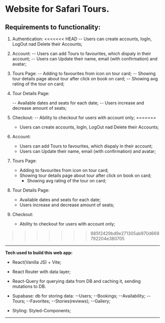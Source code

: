 # Website for Safari Tours.

## Requirements to functionality:

1. Authentication:
<<<<<<< HEAD
   -- Users can create accounts, logIn, LogOut nad Delete their Accounts;

2. Account:
   -- Users can add Tours to favourites, which dispaly in their account;
   -- Users can Update their name, email (with confirmation) and avatar;

3. Tours Page:
   -- Adding to favourites from icon on tour card;
   -- Showing tour details page about tour after click on book on card;
   -- Showing avg rating of the tour on card;

4. Tour Details Page:

   -- Available dates and seats for each date;
   -- Users increase and decrease amount of seats;

5. Checkout:
   -- Ability to checkout for users with account only;
=======
   - Users can create accounts, logIn, LogOut nad Delete their Accounts;

2. Account:
   - Users can add Tours to favourites, which dispaly in their account;
   - Users can Update their name, email (with confirmation) and avatar;

3. Tours Page:
   - Adding to favourites from icon on tour card;
   - Showing tour details page about tour after click on book on card;
     - Showing avg rating of the tour on card;

4. Tour Details Page:

   - Available dates and seats for each date;
   - Users increase and decrease amount of seats;

5. Checkout:
   - Ability to checkout for users with account only;
>>>>>>> 885f2429bd9e271305ab970d669792204e380705

---

**Tech used to build this web app:**

- React(Vanilla JS) + Vite;

- React Router with data layer;

- React-Query for querying data from DB and caching it, sending mutations to DB.

- Supabase: db for storing data:
  --Users;
  --Bookings;
  --Availability;
  --Tours;
  --Favorites;
  --Stories(reviews);
  --Gallery;

- Styling: Styled-Components;

---

